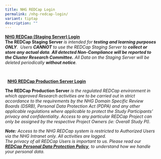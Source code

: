 ```yaml
---
title: NHG REDCap Login
permalink: /nhg-redcap-login/
variant: tiptap
description: ""
---
```

<p><strong><a href="https://redcapuat.nhg.com.sg/" rel="noopener noreferrer nofollow" target="_blank"><u>NHG&nbsp;REDCap&nbsp;(Staging&nbsp;Server)&nbsp;Login</u></a></strong> 
<br><strong>The REDCap Staging Server</strong><em> is intended for </em><strong><em>testing and learning purposes ONLY</em></strong><em>.&nbsp; Users </em><strong><em>CANNOT</em></strong><em> to use the REDCap Staging Server to </em><strong><em>collect or store any actual data</em></strong><em>. </em><strong><em>All detected Non-Compliance will be reported to the Cluster Research Committee.</em></strong><em> All Data on the Staging Server will be deleted periodically </em><strong><em>without notice</em></strong><em>.</em>
</p>
<p>&nbsp;</p>
<p>&nbsp; <strong><a href="https://redcap.nhg.com.sg/" rel="noopener noreferrer nofollow" target="_blank"><u>NHG&nbsp;REDCap&nbsp;Production&nbsp;Server&nbsp;Login</u></a></strong>&nbsp;</p>
<p><strong>The REDCap Production Server</strong><em> is the regulated REDCap environment in which approved Research activities are to be carried out&nbsp;</em>in <em>strict accordance to the requirements by the NHG Domain Specific Review Boards (DSRB), Personal Data Protection Act (PDPA) and any other applicable regulations where applicable to protect the Study Participants’ privacy and confidentiality. Access to any particular REDCap Project can only be assigned by the respective Project Owners (ie: Overall Study PI).</em>
</p>
<p><strong><em>Note:</em></strong><em> Access to the NHG REDCap system is restricted to Authorized Users via the NHG Intranet only. All activities are logged.<br>The privacy of all REDCap Users is important to us. Please read our </em><strong><em><a href="https://www.research.nhg.com.sg/wps/wcm/connect/romp/nhgromp/privacypolicy/redcap+pdpa+notification" rel="noopener noreferrer nofollow" target="_blank"><u>REDCap&nbsp;Personal&nbsp;Data&nbsp;Protection&nbsp;Policy</u></a></em></strong><em>, to understand how we handle your personal data.</em>
</p>
<p>&nbsp;</p>